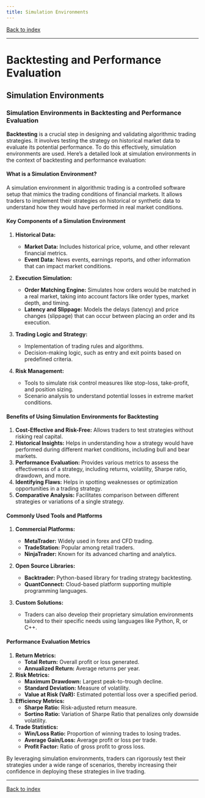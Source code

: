 ```yaml
---
title: Simulation Environments
---
```


[Back to index](index.html)

---
# Backtesting and Performance Evaluation
## Simulation Environments

### Simulation Environments in Backtesting and Performance Evaluation

**Backtesting** is a crucial step in designing and validating algorithmic trading strategies. It involves testing the strategy on historical market data to evaluate its potential performance. To do this effectively, simulation environments are used. Here’s a detailed look at simulation environments in the context of backtesting and performance evaluation:

#### What is a Simulation Environment?

A simulation environment in algorithmic trading is a controlled software setup that mimics the trading conditions of financial markets. It allows traders to implement their strategies on historical or synthetic data to understand how they would have performed in real market conditions.

#### Key Components of a Simulation Environment

1. **Historical Data:**
   - **Market Data:** Includes historical price, volume, and other relevant financial metrics.
   - **Event Data:** News events, earnings reports, and other information that can impact market conditions.

2. **Execution Simulation:**
   - **Order Matching Engine:** Simulates how orders would be matched in a real market, taking into account factors like order types, market depth, and timing.
   - **Latency and Slippage:** Models the delays (latency) and price changes (slippage) that can occur between placing an order and its execution.

3. **Trading Logic and Strategy:** 
   - Implementation of trading rules and algorithms.
   - Decision-making logic, such as entry and exit points based on predefined criteria.

4. **Risk Management:**
   - Tools to simulate risk control measures like stop-loss, take-profit, and position sizing.
   - Scenario analysis to understand potential losses in extreme market conditions.

#### Benefits of Using Simulation Environments for Backtesting

1. **Cost-Effective and Risk-Free:** Allows traders to test strategies without risking real capital.
2. **Historical Insights:** Helps in understanding how a strategy would have performed during different market conditions, including bull and bear markets.
3. **Performance Evaluation:** Provides various metrics to assess the effectiveness of a strategy, including returns, volatility, Sharpe ratio, drawdown, and more.
4. **Identifying Flaws:** Helps in spotting weaknesses or optimization opportunities in a trading strategy.
5. **Comparative Analysis:** Facilitates comparison between different strategies or variations of a single strategy.

#### Commonly Used Tools and Platforms

1. **Commercial Platforms:** 
   - **MetaTrader:** Widely used in forex and CFD trading.
   - **TradeStation:** Popular among retail traders.
   - **NinjaTrader:** Known for its advanced charting and analytics.
   
2. **Open Source Libraries:**
   - **Backtrader:** Python-based library for trading strategy backtesting.
   - **QuantConnect:** Cloud-based platform supporting multiple programming languages.

3. **Custom Solutions:**
   - Traders can also develop their proprietary simulation environments tailored to their specific needs using languages like Python, R, or C++.

#### Performance Evaluation Metrics

1. **Return Metrics:**
   - **Total Return:** Overall profit or loss generated.
   - **Annualized Return:** Average returns per year.
2. **Risk Metrics:**
   - **Maximum Drawdown:** Largest peak-to-trough decline.
   - **Standard Deviation:** Measure of volatility.
   - **Value at Risk (VaR):** Estimated potential loss over a specified period.
3. **Efficiency Metrics:**
   - **Sharpe Ratio:** Risk-adjusted return measure.
   - **Sortino Ratio:** Variation of Sharpe Ratio that penalizes only downside volatility.
4. **Trade Statistics:**
   - **Win/Loss Ratio:** Proportion of winning trades to losing trades.
   - **Average Gain/Loss:** Average profit or loss per trade.
   - **Profit Factor:** Ratio of gross profit to gross loss.

By leveraging simulation environments, traders can rigorously test their strategies under a wide range of scenarios, thereby increasing their confidence in deploying these strategies in live trading.

---
[Back to index](index.html)
